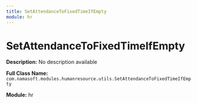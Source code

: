 ```yaml
---
title: SetAttendanceToFixedTimeIfEmpty
module: hr
---
```


# SetAttendanceToFixedTimeIfEmpty

**Description:** No description available

**Full Class Name:** `com.namasoft.modules.humanresource.utils.SetAttendanceToFixedTimeIfEmpty`

**Module:** hr

